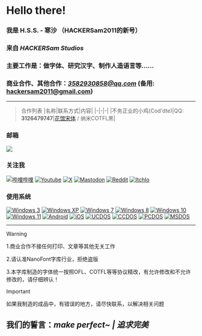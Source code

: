 # Hello there!

<h3>我是 <b>H.S.S. - 寒沙</b> （HACKERSam2011的新号） <h3>

### 来自 *HACKERSam Studios*

### 主要工作是：做字体、研究汉字、制作人造语言等……

### 商业合作、其他合作：*3582930858@qq.com* (备用: hackersam2011@gmail.com)
--------
> 合作列表
> |名称|联系方式|内容|
> |-|-|-|
> |不务正业的小鸡(Cod'dte)|QQ: **3126479747**|[花馆宋体](https://github.com/buwuzhengyedexiaoji/huaguansongti) / 纳米COTFL黑|


### 邮箱
[![](https://img.shields.io/badge/3582930858-%40qq.com-royalblue?style=flat-square&logoColor=f25060)](mailto:3582930858@qq.com)

### 关注我

[![哔哩哔哩](https://img.shields.io/badge/NANOFONT%20HSS-00a1d6?style=flat-square&logo=Bilibili&logoColor=ffffff)](https://space.bilibili.com/1914355599)
[![Youtube](https://img.shields.io/badge/F_HSS-ff0000?style=flat-square&logo=Youtube&logoColor=ffffff)](https://www.youtube.com/@F_HSS)
[![X](https://img.shields.io/badge/HSS_HACKERSam-000000?style=flat-square&logo=X&logoColor=ffffff)](https://x.com/HSS_HACKERSam)
[![Mastodon](https://img.shields.io/badge/NANOFONT_HSS-4B0082?style=flat-square&logo=Mastodon&logoColor=ffffff)](https://mastodon.social/@nanofont_hss)
[![Reddit](https://img.shields.io/badge/Hansha2011-FF8247?style=flat-square&logo=Reddit&logoColor=ffffff)](https://www.reddit.com/user/hansha2011/)
[![ItchIo](https://img.shields.io/badge/Hansha2011-FF6A6A?style=flat-square&logo=itch.io&logoColor=ffffff)](https://hansha2011.itch.io/)

### 使用系统
[![Windows 3](https://img.shields.io/badge/Windows%203-00adef?style=flat-square&logo=windows&logoColor=ffffff)](#)
[![Windows XP](https://img.shields.io/badge/Windows%200-00adef?style=flat-square&logo=windows&logoColor=ffffff)](#)
[![Windows 7](https://img.shields.io/badge/Windows%207-00adef?style=flat-square&logo=windows&logoColor=ffffff)](#)
[![Windows 8](https://img.shields.io/badge/Windows%208-00adef?style=flat-square&logo=windows&logoColor=ffffff)](#)
[![Windows 10](https://img.shields.io/badge/Windows%2010-00adef?style=flat-square&logo=windows&logoColor=ffffff)](#)
[![Windows 11](https://img.shields.io/badge/Windows%2011-00adef?style=flat-square&logo=windows&logoColor=ffffff)](#)
[![Android](https://img.shields.io/badge/Android-3DDC84?style=flat-square&logo=Android&logoColor=FFFFFF)](#)
[![iOS](https://img.shields.io/badge/iOS-8A2BE2)](#)
[![UCDOS](https://img.shields.io/badge/UCDOS-FF0000)](#)
[![CCDOS](https://img.shields.io/badge/CCDOS-FF0000)](#)
[![PCDOS](https://img.shields.io/badge/PCDOS-FF0000)](#)
[![MSDOS](https://img.shields.io/badge/MSDOS-FF0000)](#)


--------
> [!WARNING]
>
> 1.商业合作不接任何打印、文章等其他无关工作
>
> 2.请认准NanoFont字库行业，拒绝盗版
>
> 3.本字库制造的字体统一按照OFL、COTFL等等协议精改，有允许修改和不允许修改的，请仔细辨认！

> [!IMPORTANT]
>
> 如果我制造的成品中，有错误的地方，请尽快联系，以解决相关问题

<!--
更新于2024/11/3

还有
你来这里看源码干什么
Get out of here
-->


## 我们的誓言：*make perfect~ | 追求完美*
